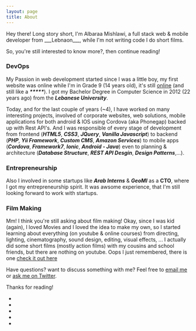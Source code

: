 ```yaml
---
layout: page
title: About
---
```


<p class="message">
  Hey there! Long story short, I'm Albaraa Mishlawi, a full stack web & mobile developer from ___Lebnaon___, while I'm not writing code I do short films.
</p>

So, you're still interested to know more?, then continue reading!

### DevOps

My Passion in web development started since I was a little boy, my first website was online while I'm in Grade 9 (14 years old), it's still [online](http://teachmeweb.4t.com/) (and still like a ___*****___).
I got my Bachelor Degree in Computer Science in 2012 (22 years ago) from the ___Lebanese University___.

Today, and for the last couple of years (~4), I have worked on many interesting projects, involved of corporate websites, web solutions, mobile applications for both android & IOS using Cordova (aka Phonegap) backed up with Rest API's. And I was responsible of every stage of development from frontend (___HTML5___, ___CSS3___, ___JQuery___, ___Vanilla Javascript___) to backend (___PHP___, ___Yii Framework___, ___Custom CMS___, ___Amazon Services___) to mobile apps (___Cordova___, ___Framework7___, ___Ionic___, ___Android - Java___)  even to planning & architecture (___Database Structure___, ___REST API Desgin___, ___Design Patterns___,...).

### Entrepreneurship

Also I involved in some startups like ___Arab Interns___ & ___GeoMI___ as a __CTO__, where I got my entrepreneurship spirit. It was awsome experience, that I'm still looking forward to work with startups.

### Film Making

Mm! I think you're still asking about film making! Okay, since I was kid (again), I loved Movies and I loved the idea to make my own, so I started learning about everything (on youtube & online courses) from directing, lighting, cinematography, sound design, editing, visual effects, ... I actually did some short films (mostly action films) with my cousins and school friends, but there are nothing on youtube. Oops I just remembered, there is one [check it out here](https://www.youtube.com/watch?v=YEaeX-RFWXs)


Have questions? want to discuss something with me? Feel free to [email me](mailto:albaraa_m@live.com) or [ask me on Twitter](https://twitter.com/albaraamishlawi).

Thanks for reading!

<ul class="social-links">
      <li>
          <a href="https://www.linkedin.com/in/albaraamishlawi" target="_blank"><i class="fa fa-linkedin"></i></a>
      </li>
      <li>
          <a href="https://github.com/albaraam" target="_blank"><i class="fa fa-github"></i></a>
      </li>
      <li>
          <a href="https://twitter.com/AlbaraaMishlawi" target="_blank"><i class="fa fa-twitter"></i></a>
      </li>
      <li>
          <a href="https://www.youtube.com/channel/UCk1vhbxtfkpd_UGJknqbZTw" target="_blank"><i class="fa fa-youtube"></i></a>
      </li>
      <li>
          <a href="https://plus.google.com/+AlbaraaMishlawi" target="_blank"><i class="fa fa-google-plus"></i></a>
      </li>
  </ul>
